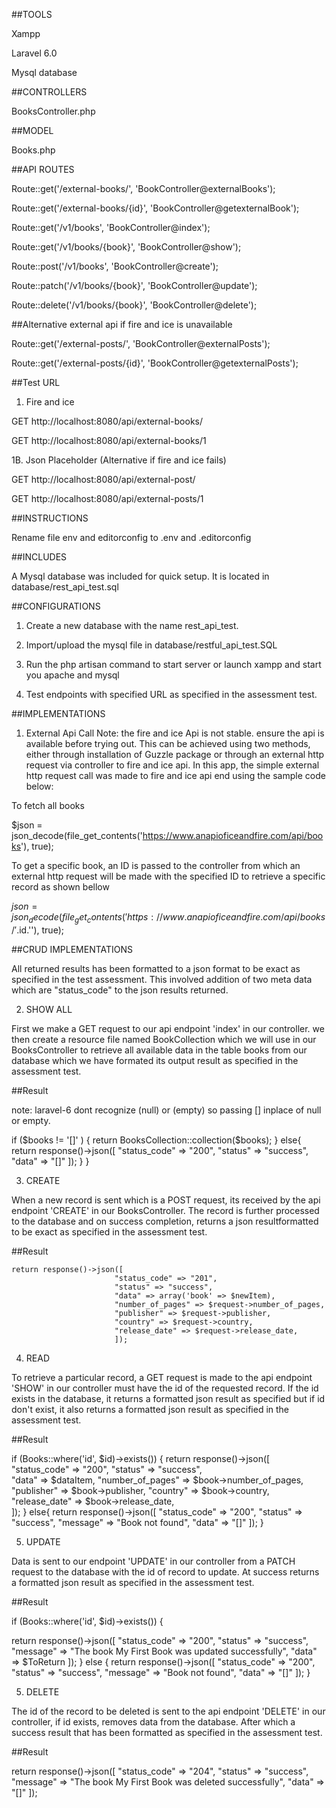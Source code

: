 ##TOOLS

Xampp

Laravel 6.0

Mysql database

##CONTROLLERS

BooksController.php

##MODEL

Books.php

##API ROUTES

Route::get('/external-books/', 'BookController@externalBooks');

Route::get('/external-books/{id}', 'BookController@getexternalBook');

Route::get('/v1/books', 'BookController@index');

Route::get('/v1/books/{book}', 'BookController@show');

Route::post('/v1/books', 'BookController@create');

Route::patch('/v1/books/{book}', 'BookController@update');

Route::delete('/v1/books/{book}', 'BookController@delete');

##Alternative external api if fire and ice is unavailable

Route::get('/external-posts/', 'BookController@externalPosts');

Route::get('/external-posts/{id}', 'BookController@getexternalPosts');

##Test URL
1. Fire and ice

GET http://localhost:8080/api/external-books/

GET http://localhost:8080/api/external-books/1

1B. Json Placeholder (Alternative if fire and ice fails)

GET http://localhost:8080/api/external-post/

GET http://localhost:8080/api/external-posts/1


##INSTRUCTIONS

Rename file env and editorconfig to .env and .editorconfig

##INCLUDES

A Mysql database was included for quick setup. It is located in database/rest_api_test.sql

##CONFIGURATIONS

1. Create a new database with the name rest_api_test.

2. Import/upload the mysql file in database/restful_api_test.SQL

3. Run the php artisan command to start server or launch xampp and start you apache and mysql

4. Test endpoints with specified URL as specified in the assessment test.

##IMPLEMENTATIONS

1. External Api Call
Note: the fire and ice Api is not stable. ensure the api is available before trying out.
This can be achieved using two methods, either through installation of Guzzle package or through an external http request via controller to fire and ice api. In this app,  the simple external http request call was made to fire and ice api end using the sample code below:

To fetch all books 

$json = json_decode(file_get_contents('https://www.anapioficeandfire.com/api/books'), true);

To get a specific book, an ID is passed to the controller from which an external http request will be made with the specified ID to retrieve a specific record as shown bellow

$json = json_decode(file_get_contents('https://www.anapioficeandfire.com/api/books/'.$id.''), true);


##CRUD IMPLEMENTATIONS

All returned results has been formatted to a json format to be exact as specified in the test assessment.
This involved addition of two meta data which are "status_code" to the json results returned.

2. SHOW ALL

First we make a GET request to our api endpoint 'index' in our controller. we then create a resource file named BookCollection which we will use in our BooksController to retrieve all available data in the table books from our database which we have formated its output result as specified in the assessment test.

##Result

note: laravel-6 dont recognize (null) or (empty) so passing [] inplace of null or empty.

 if ($books != '[]' ) { 
        return BooksCollection::collection($books);
        } else{
        return response()->json([
        "status_code" => "200",
        "status" => "success", 
        "data" => "[]"
        ]);
         }
}

3. CREATE 

When a new record is sent which is a POST request, its received by the api endpoint 'CREATE' in our BooksController. The record is further processed to the database and on success completion,  returns a json resultformatted to be exact as specified in the assessment test.

##Result

    return response()->json([ 
                           "status_code" => "201", 
                           "status" => "success",  
                           "data" => array('book' => $newItem),
                           "number_of_pages" => $request->number_of_pages, 
                           "publisher" => $request->publisher, 
                           "country" => $request->country,
                           "release_date" => $request->release_date,  
                           ]); 

4. READ

To retrieve a particular record, a GET request is made to the api endpoint 'SHOW' in our controller must have the id of the requested record. If the id exists in the database, it returns a formatted json result as specified but if id don't exist, it also returns a formatted json result as specified in the assessment test.

##Result

if (Books::where('id', $id)->exists()) {
 return response()->json([ 
                           "status_code" => "200", 
                           "status" => "success",  
                           "data" => $dataItem,
                           "number_of_pages" => $book->number_of_pages, 
                           "publisher" => $book->publisher, 
                           "country" => $book->country,
                           "release_date" => $book->release_date,  
                           ]); 
}
else{
 return response()->json([
                           "status_code" => "200",
                           "status" => "success",
                           "message" => "Book not found",
                           "data" => "[]"
                            ]);
}

5. UPDATE

Data is sent to our endpoint 'UPDATE' in our controller from a PATCH request to the database with the id of record to update. At success returns a formatted json result as specified in the assessment test.

##Result

 if (Books::where('id', $id)->exists()) { 

return response()->json([ 
                 "status_code" => "200",
                 "status" => "success", 
                 "message" => "The book My First Book was updated successfully", 
                 "data" => $ToReturn
                ]);
 } else {
 return response()->json([
                 "status_code" => "200",
                 "status" => "success",
                 "message" => "Book not found",
                 "data" => "[]"
]);
}

5. DELETE

The id of the record to be deleted is sent to the api endpoint 'DELETE' in our controller, if id exists, removes data from the database. After which a success result that has been formatted as specified in the assessment test.

##Result

return response()->json([
        "status_code" => "204",
        "status" => "success",
        "message" => "The book My First Book was deleted successfully",
        "data" => "[]"
    ]);
